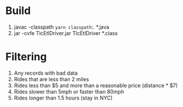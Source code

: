 # Build

1. javac -classpath `yarn classpath`:. *.java
2. jar -cvfe TlcEtlDriver.jar TlcEtlDriver *.class


# Filtering

1. Any records with bad data
2. Rides that are less than 2 miles
3. Rides less than $5 and more than a reasonable price (distance * $7)
4. Rides slower than 5mph or faster than 80mph
5. Rides longer than 1.5 hours (stay in NYC)